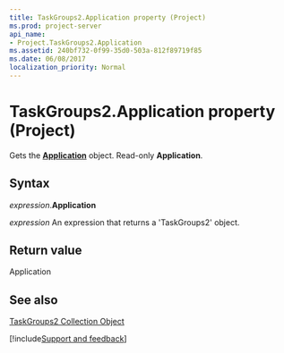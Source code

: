```yaml
---
title: TaskGroups2.Application property (Project)
ms.prod: project-server
api_name:
- Project.TaskGroups2.Application
ms.assetid: 240bf732-0f99-35d0-503a-812f89719f85
ms.date: 06/08/2017
localization_priority: Normal
---
```



# TaskGroups2.Application property (Project)

Gets the  **[Application](Project.Application.md)** object. Read-only **Application**.


## Syntax

_expression_.**Application**

 _expression_ An expression that returns a 'TaskGroups2' object.


## Return value

Application


## See also


[TaskGroups2 Collection Object](Project.taskgroups2(object).md)

[!include[Support and feedback](~/includes/feedback-boilerplate.md)]